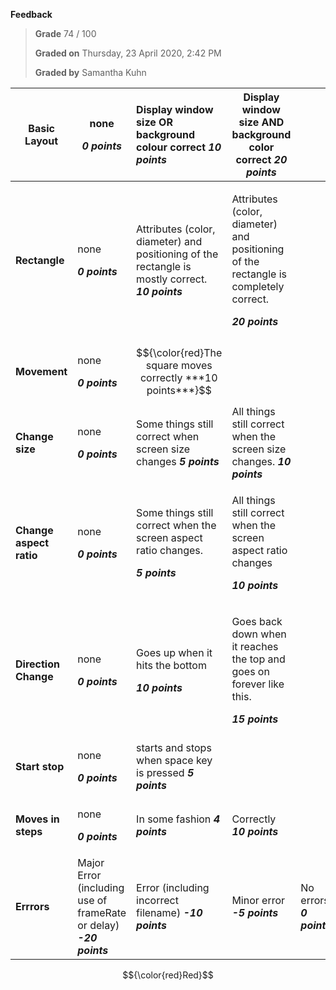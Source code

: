 **Feedback**

> **Grade** 74 / 100
>
> **Graded on** Thursday, 23 April 2020, 2:42 PM
>
> **Graded by** Samantha Kuhn

|**Basic Layout**|<p>none</p><p>***0 points***</p>|Display window size OR background colour correct ***10 points***|Display window size AND background color correct ***20 points***||||
| - | - | :- | - | :- | :- | :- |
|**Rectangle**|<p>none</p><p>***0 points***</p>|Attributes (color, diameter) and positioning of the rectangle is mostly correct. ***10 points***|<p>Attributes (color, diameter) and positioning of the rectangle is completely correct.</p><p>***20 points***</p>||||
|**Movement**|<p>none</p><p>***0 points***</p>| $${\color{red}The square moves correctly ***10 points***}$$|||||
|**Change size**|<p>none</p><p>***0 points***</p>|Some things still correct when screen size changes ***5 points***|All things still correct when the screen size changes. ***10 points***||||
|**Change aspect ratio**|<p>none</p><p>***0 points***</p>|<p>Some things still correct when the screen aspect ratio changes.</p><p>***5 points***</p>|<p>All things still correct when the screen aspect ratio changes</p><p>***10 points***</p>||||
|**Direction Change**|<p>none</p><p>***0 points***</p>|<p>Goes up when it hits the bottom</p><p>***10 points***</p>|<p>Goes back down when it reaches the top and goes on forever like this.</p><p>***15 points***</p>||||
|**Start stop**|<p>none</p><p>***0 points***</p>|starts and stops when space key is pressed ***5 points***|||||
|**Moves in steps**|<p>none</p><p>***0 points***</p>|In some fashion ***4 points***|Correctly ***10 points***||||
|**Errrors**|Major Error (including use of frameRate or delay) ***-20 points***|Error (including incorrect filename) ***-10 points***|Minor error ***-5 points***|No errors ***0 points***|||

$${\color{red}Red}$$
